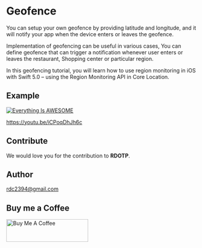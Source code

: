 # Geofence
You can setup your own geofence by providing latitude and longitude, and it will notify your app when the device enters or leaves the geofence.

Implementation of geofencing can be useful in various cases, You can define geofence that can trigger a notification whenever user enters or leaves the restaurant, Shopping center or particular region.

In this geofencing tutorial, you will learn how to use region monitoring in iOS with Swift 5.0 – using the Region Monitoring API in Core Location.

## Example 
[![Everything Is AWESOME](https://i.sstatic.net/q3ceS.png)](https://youtu.be/iCPoqDhJh6c "Everything Is AWESOME")


https://youtu.be/iCPoqDhJh6c

## Contribute

We would love you for the contribution to **RDOTP**.
## Author

rdc2394@gmail.com

## Buy me a Coffee

<a href="https://www.buymeacoffee.com/romin" target="_blank"><img src="https://cdn.buymeacoffee.com/buttons/v2/default-red.png" alt="Buy Me A Coffee" style="height: 60px !important;width: 217px !important;" ></a>
